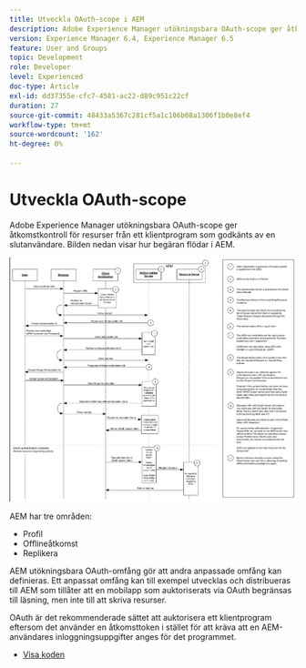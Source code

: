 ```yaml
---
title: Utveckla OAuth-scope i AEM
description: Adobe Experience Manager utökningsbara OAuth-scope ger åtkomstkontroll för resurser från ett klientprogram som är auktoriserat av en slutanvändare. Bilden nedan visar hur begäran flödar i AEM.
version: Experience Manager 6.4, Experience Manager 6.5
feature: User and Groups
topic: Development
role: Developer
level: Experienced
doc-type: Article
exl-id: dd37355e-cfc7-4581-ac22-d89c951c22cf
duration: 27
source-git-commit: 48433a5367c281cf5a1c106b08a1306f1b0e8ef4
workflow-type: tm+mt
source-wordcount: '162'
ht-degree: 0%

---
```


# Utveckla OAuth-scope

Adobe Experience Manager utökningsbara OAuth-scope ger åtkomstkontroll för resurser från ett klientprogram som godkänts av en slutanvändare. Bilden nedan visar hur begäran flödar i AEM.

![Autoanpassa omfångsflöde](./assets/oauth-code-sample-develop/oauth-scopes-flow.png)

AEM har tre områden:

* Profil
* Offlineåtkomst
* Replikera

AEM utökningsbara OAuth-omfång gör att andra anpassade omfång kan definieras. Ett anpassat omfång kan till exempel utvecklas och distribueras till AEM som tillåter att en mobilapp som auktoriserats via OAuth begränsas till läsning, men inte till att skriva resurser.

OAuth är det rekommenderade sättet att auktorisera ett klientprogram eftersom det använder en åtkomsttoken i stället för att kräva att en AEM-användares inloggningsuppgifter anges för det programmet.

* [Visa koden](https://github.com/Adobe-Consulting-Services/acs-aem-samples/blob/legacy/bundle/src/main/java/com/adobe/acs/samples/authentication/oauth/impl/SampleScopeWithPrivileges.java)
